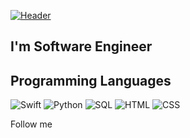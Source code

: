 [![Header](https://images.unsplash.com/photo-1498050108023-c5249f4df085?ixlib=rb-1.2.1&ixid=MnwxMjA3fDB8MHxwaG90by1wYWdlfHx8fGVufDB8fHx8&auto=format&fit=crop&w=1472&q=80)](https://www.instagram.com/arshatta/)

## I'm Software Engineer 

## Programming Languages
![Swift](https://img.shields.io/badge/-Swift-090909?style=for-the-badge&logo=swift&logoColor=47C5FB)
![Python](https://img.shields.io/badge/-Python-090909?style=for-the-badge&logo=python&logoColor=47C5FB)
![SQL](https://img.shields.io/badge/-Sql-090909?style=for-the-badge&logo=postgresql&logoColor=47C5FB)
![HTML](https://img.shields.io/badge/-Html-090909?style=for-the-badge&logo=html&logoColor=47C5FB)
![CSS](https://img.shields.io/badge/-Css-090909?style=for-the-badge&logo=css&logoColor=47C5FB)

Follow me
